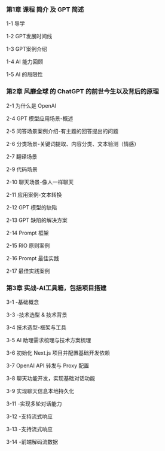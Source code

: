 ### 第1章 课程 简介 及 GPT 简述

1-1 导学

1-2 GPT发展时间线

1-3 GPT案例介绍

1-4 AI 能力回顾

1-5 AI 的局限性

### 第2章 风靡全球 的 ChatGPT 的前世今生以及背后的原理

2-1 为什么是 OpenAI

2-4 GPT 模型应用场景-概述

2-5 问答场景案例介绍-有主题的回答提出的问题

2-6 分类场景-关键词提取、内容分类、文本验测（情感）

2-7 翻译场景

2-9 代码场景

2-10 聊天场景-像人一样聊天

2-11 应用案例-文本转换

2-12 GPT 模型的缺陷

2-13 GPT 缺陷的解决方案

2-14 Prompt 框架

2-15 RIO 原则案例

2-16 Prompt 最佳实践

2-17 最佳实践案例

### 第3章 实战-Al工具箱，包括项目搭建

3-1 -基础概念

3-3 -技术选型 & 技术背景

3-4 技术选型-框架与工具

3-5 AI 助理需求梳理与技术方案梳理

3-6 初始化 Next.js 项目并配置基础开发依赖

3-7 OpenAI API 转发与 Proxy 配置

3-8 聊天功能开发，实现基础对话功能

3-9 实现聊天信息本地持久化

3-11 -实现多轮对话能力

3-12 -支持流式响应

3-13 -支持流式响应

3-14 -前端解码流数据